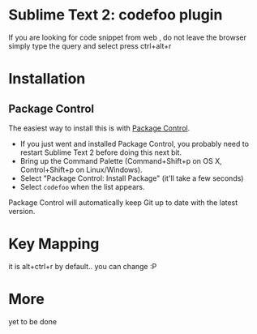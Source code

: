 # Sublime Text 2: codefoo plugin

If you are looking for code snippet from web , do not leave the browser simply type the query and select press ctrl+alt+r



# Installation

## Package Control

The easiest way to install this is with [Package Control](http://wbond.net/sublime\_packages/package\_control).

 * If you just went and installed Package Control, you probably need to restart Sublime Text 2 before doing this next bit.
 * Bring up the Command Palette (Command+Shift+p on OS X, Control+Shift+p on Linux/Windows).
 * Select "Package Control: Install Package" (it'll take a few seconds)
 * Select `codefoo` when the list appears.

Package Control will automatically keep Git up to date with the latest version.

# Key Mapping

it is alt+ctrl+r by default.. you can change :P

# More
yet to be done

